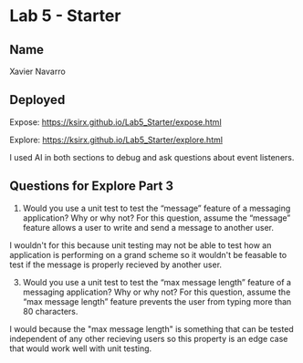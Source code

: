 # Lab 5 - Starter

## Name

Xavier Navarro

## Deployed

Expose: https://ksirx.github.io/Lab5_Starter/expose.html

Explore: https://ksirx.github.io/Lab5_Starter/explore.html

I used AI in both sections to debug and ask questions about event listeners.

## Questions for Explore Part 3

1) Would you use a unit test to test the “message” feature of a messaging application? Why or why not? For this question, assume the “message” feature allows a user to write and send a message to another user.

I wouldn't for this because unit testing may not be able to test how an application is performing on a grand scheme so it wouldn't be feasable to test if the message is properly recieved by another user.

3) Would you use a unit test to test the “max message length” feature of a messaging application? Why or why not? For this question, assume the “max message length” feature prevents the user from typing more than 80 characters.

I would because the "max message length" is something that can be tested independent of any other recieving users so this property is an edge case that would work well with unit testing.
